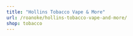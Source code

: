 ```yaml
---
title: "Hollins Tobacco Vape & More"
url: /roanoke/hollins-tobacco-vape-and-more/
shop: tobacco
---
```

